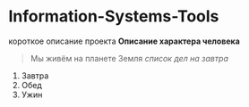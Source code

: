 # Information-Systems-Tools
короткое описание проекта
**Описание характера человека**
> Мы живём на планете Земля
*список дел на завтра*
1. Завтра
2. Обед
3. Ужин
   
